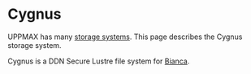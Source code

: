 # Cygnus

UPPMAX has many [storage systems](../../cluster_guides/uppmax_storage_system.md).
This page describes the Cygnus storage system.

Cygnus is a DDN Secure Lustre file system for
[Bianca](../../cluster_guides/bianca.md).